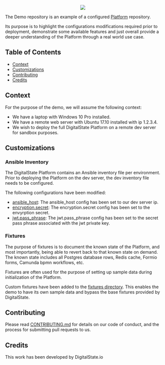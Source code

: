 <p align="center"><a href="http://digitalstate.ca" target="_blank">
    <img src="https://avatars3.githubusercontent.com/u/12055994?s=200&v=4">
</a></p>

The Demo repository is an example of a configured [Platform](https://github.com/DigitalState/Platform) repository.

Its purpose is to highlight the configurations modifications required prior to deployment, demonstrate some available features and just overall provide a deeper understanding of the Platform through a real world use case.

## Table of Contents

- [Context](#context)
- [Customizations](#customizations)
- [Contributing](#contributing)
- [Credits](#credits)

## Context

For the purpose of the demo, we will assume the following context:

- We have a laptop with Windows 10 Pro installed.
- We have a remote web server with Ubuntu 17.10 installed with ip 1.2.3.4.
- We wish to deploy the full DigitalState Platform on a remote dev server for sandbox purposes.

## Customizations

### Ansible Inventory

The DigitalState Platform contains an Ansible inventory file per environment. Prior to deploying the Platform on the dev server, the dev inventory file needs to be configured.

The following configurations have been modified:

- [ansible_host](https://github.com/DigitalState/Demo/blob/master/platform/ansible/env/dev/inventory.yml#L7): The ansible_host config has been set to our dev server ip.
- [encryption.secret](https://github.com/DigitalState/Demo/blob/master/platform/ansible/env/dev/inventory.yml#L16): The encryption.secret config has been set to the envyrption secret.
- [jwt.pass_phrase](https://github.com/DigitalState/Demo/blob/master/platform/ansible/env/dev/inventory.yml#L18): The jwt.pass_phrase config has been set to the secret pass phrase associated with the jwt private key.

### Fixtures

The purpose of fixtures is to document the known state of the Platform, and most importantly, being able to revert back to that known state on demand. The known state includes all Postgres database rows, Redis cache, Formio forms, Camunda bpmn workflows, etc.

Fixtures are often used for the purpose of setting up sample data during initialization of the Platform.

Custom fixtures have been added to the [fixtures directory](resource/fixtures). This enables the demo to have its own sample data and bypass the base fixtures provided by DigitalState.

## Contributing

Please read [CONTRIBUTING.md](CONTRIBUTING.md) for details on our code of conduct, and the process for submitting pull requests to us.

## Credits

This work has been developed by DigitalState.io
